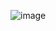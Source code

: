 ![image](https://github.com/geelabalakrishna/awsimages/assets/70707659/7b45bcf8-43be-4821-b22c-9f8b0a2c473f)
